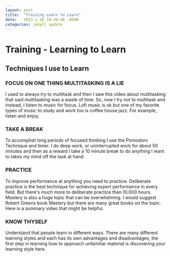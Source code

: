 ```yaml
---
layout: post
title:  "Training Learn to Learn"
date:   2023-1-10 19:39:46 -0500
categories: jekyll update
---
```


# Training - Learning to Learn

## Techniques I use to Learn

### FOCUS ON ONE THING MULTITASKING IS A LIE

I used to always try to multitask and then I saw this video about multitasking that said multitasking was a waste of time. So, now I try not to multitask and instead, I listen to music for focus. Lofi music is ok but one of my favorite types of music to study and work too is coffee house jazz. For example, listen and enjoy.

### TAKE A BREAK

To accomplish long periods of focused thinking I use the Pomodoro Technique and timer. I do deep work, or uninterrupted work for about 50 minutes and then as a reward I take a 10 minute break to do anything I want to takes my mind off the task at hand.

### PRACTICE

To improve performance at anything you need to practice. Deliberate practice is the best technique for achieving expert performance in every field. But there's much more to deliberate practice than 10,000 hours. Mastery is also a huge topic that can be overwhelming. I would suggest Robert Greens book Mastery but there are many great books on the topic. Here is a summary video that might be helpful.

### KNOW THYSELF

Understand that people learn in different ways. There are many different learning styles and each has its own advantages and disadvantages, the first step in learning how to approach unfamiliar material is discovering your learning style here.
